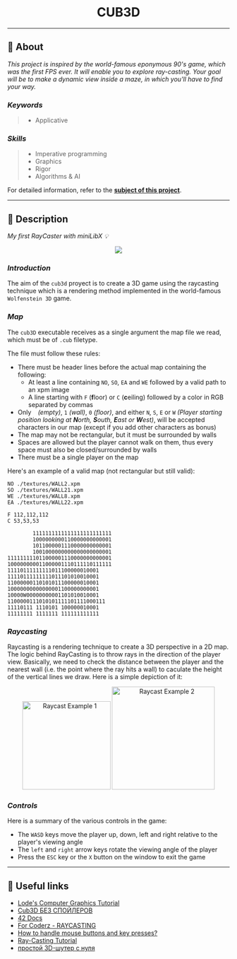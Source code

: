 <h1 align="center">
    CUB3D
</h1>

___

## :memo: **About**

_This project is inspired by the world-famous eponymous 90's game, which was the first FPS ever. It will enable you to explore ray-casting. Your goal will be to make a dynamic view inside a maze, in which you'll have to find your way._

### *Keywords*  
> + Applicative

### *Skills*
> + Imperative programming
> + Graphics
> + Rigor
> + Algorithms & AI

For detailed information, refer to the [**subject of this project**](https://github.com/cherdantsevilya/cub3D/blob/master/content/en.subject%20(1).pdf).

___

## 🚀 **Description**

*My first RayCaster with miniLibX 💡*

<p align="center">
    <img src="https://github.com/cherdantsevilya/cub3D/blob/master/content/cub3d.gif">
</p>

### *Introduction*

The aim of the ``cub3d`` proyect is to create a 3D game using the raycasting technique which is a rendering method implemented in the world-famous ``Wolfenstein 3D`` game.

### *Map*

The ``cub3D`` executable receives as a single argument the map file we read, which must be of ``.cub`` filetype.

The file must follow these rules:
- There must be header lines before the actual map containing the following:
    - At least a line containing ``NO``, ``SO``, ``EA`` and ``WE`` followed by a valid path to an xpm image
    - A line starting with ``F`` (**f**loor) or ``C`` (**c**eiling) followed by a color in RGB separated by commas
- Only `` `` *(empty)*, ``1`` *(wall)*, ``0`` *(floor)*, and either ``N``, ``S``, ``E`` or ``W`` *(Player starting position looking at **N**orth, **S**outh, **E**ast or **W**est)*, will be accepted characters in our map (except if you add other characters as bonus)
- The map may not be rectangular, but it must be surrounded by walls
- Spaces are allowed but the player cannot walk on them, thus every space must also be closed/surrounded by walls
- There must be a single player on the map

Here's an example of a valid map (not rectangular but still valid):

```
NO ./textures/WALL2.xpm
SO ./textures/WALL21.xpm
WE ./textures/WALL8.xpm
EA ./textures/WALL22.xpm

F 112,112,112
C 53,53,53

        1111111111111111111111111
        1000000000110000000000001
        1011000001110000000000001
        1001000000000000000000001
111111111011000001110000000000001
100000000011000001110111110111111
11110111111111011100000010001
11110111111111011101010010001
11000000110101011100000010001
10000000000000001100000000001
10000W00000000001101010010001
1100000111010101111101111000111
11110111 1110101 100000010001
11111111 1111111 111111111111
```

### *Raycasting*

Raycasting is a rendering technique to create a 3D perspective in a 2D map. 
The logic behind RayCasting is to throw rays in the direction of the player view. Basically, we need to check the distance between the player and the nearest wall (i.e. the point where the ray hits a wall) to caculate the height of the vertical lines we draw. Here is a simple depiction of it:

<p align="center">
     <img width="200" alt="Raycast Example 1" src="https://user-images.githubusercontent.com/71781441/154158563-5b4f7641-4f3d-4cca-97f1-4cc79aac16dd.png">
    <img width="233" alt="Raycast Example 2" src="https://user-images.githubusercontent.com/71781441/154159164-667da898-a8d5-4991-a8d0-a6008f111054.png">
</p>

### *Controls*

Here is a summary of the various controls in the game:
- The ``WASD`` keys move the player up, down, left and right relative to the player's viewing angle
- The ``left`` and ``right`` arrow keys rotate the viewing angle of the player
- Press the ``ESC`` key or the ``X`` button on the window to exit the game

___

## 📌 **Useful links**

+ [Lode's Computer Graphics Tutorial](https://lodev.org/cgtutor/raycasting.html)
+ [Cub3D БЕЗ СПОЙЛЕРОВ](https://www.youtube.com/watch?v=vK6_Hz6O8iA)
+ [42 Docs](https://harm-smits.github.io/42docs/libs/minilibx)
+ [For Coderz - RAYCASTING](https://zxpress.ru/article.php?id=8482)
+ [How to handle mouse buttons and key presses?](https://github.com/VBrazhnik/FdF/wiki/How-to-handle-mouse-buttons-and-key-presses%3F)
+ [Ray-Casting Tutorial](https://permadi.com/1996/05/ray-casting-tutorial-table-of-contents/)
+ [простой 3D-шутер с нуля](https://habr.com/ru/post/439698/)
